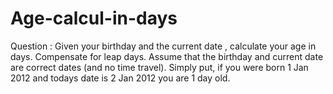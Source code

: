# Age-calcul-in-days
Question : Given your birthday and the current date , calculate your age in days. Compensate for leap days. Assume that the birthday and current date are correct dates (and no time travel). Simply put, if you were born 1 Jan 2012 and todays date is 2 Jan 2012 you are 1 day old.
